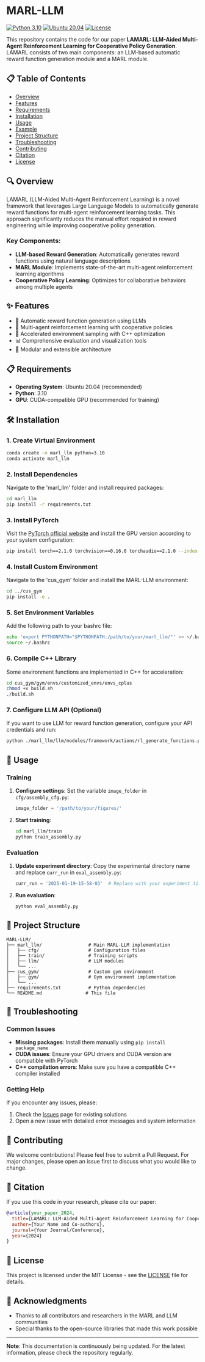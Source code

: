 # MARL-LLM

[![Python 3.10](https://img.shields.io/badge/python-3.10-blue.svg)](https://www.python.org/downloads/release/python-3100/)
[![Ubuntu 20.04](https://img.shields.io/badge/ubuntu-20.04-orange.svg)](https://releases.ubuntu.com/20.04/)
[![License](https://img.shields.io/badge/license-MIT-green.svg)](LICENSE)

This repository contains the code for our paper **LAMARL: LLM-Aided Multi-Agent Reinforcement Learning for Cooperative Policy Generation**. LAMARL consists of two main components: an LLM-based automatic reward function generation module and a MARL module.

## 📋 Table of Contents
- [Overview](#overview)
- [Features](#features)
- [Requirements](#requirements)
- [Installation](#installation)
- [Usage](#usage)
- [Example](#example)
- [Project Structure](#project-structure)
- [Troubleshooting](#troubleshooting)
- [Contributing](#contributing)
- [Citation](#citation)
- [License](#license)

## 🔍 Overview

LAMARL (LLM-Aided Multi-Agent Reinforcement Learning) is a novel framework that leverages Large Language Models to automatically generate reward functions for multi-agent reinforcement learning tasks. This approach significantly reduces the manual effort required in reward engineering while improving cooperative policy generation.

### Key Components:
- **LLM-based Reward Generation**: Automatically generates reward functions using natural language descriptions
- **MARL Module**: Implements state-of-the-art multi-agent reinforcement learning algorithms
- **Cooperative Policy Learning**: Optimizes for collaborative behaviors among multiple agents

## ✨ Features

- 🤖 Automatic reward function generation using LLMs
- 🎯 Multi-agent reinforcement learning with cooperative policies
- 🚀 Accelerated environment sampling with C++ optimization
- 📊 Comprehensive evaluation and visualization tools
- 🔧 Modular and extensible architecture

## 📋 Requirements

- **Operating System**: Ubuntu 20.04 (recommended)
- **Python**: 3.10
- **GPU**: CUDA-compatible GPU (recommended for training)

## 🛠️ Installation

### 1. Create Virtual Environment
```bash
conda create -n marl_llm python=3.10
conda activate marl_llm
```

### 2. Install Dependencies
Navigate to the 'marl_llm' folder and install required packages:
```bash
cd marl_llm
pip install -r requirements.txt
```

### 3. Install PyTorch
Visit the [PyTorch official website](https://pytorch.org/get-started/previous-versions/) and install the GPU version according to your system configuration:
```bash
pip install torch==2.1.0 torchvision==0.16.0 torchaudio==2.1.0 --index-url https://download.pytorch.org/whl/cu121
```

### 4. Install Custom Environment
Navigate to the 'cus_gym' folder and install the MARL-LLM environment:
```bash
cd ../cus_gym
pip install -e .
```

### 5. Set Environment Variables
Add the following path to your bashrc file:
```bash
echo 'export PYTHONPATH="$PYTHONPATH:/path/to/your/marl_llm/"' >> ~/.bashrc
source ~/.bashrc
```

### 6. Compile C++ Library
Some environment functions are implemented in C++ for acceleration:
```bash
cd cus_gym/gym/envs/customized_envs/envs_cplus
chmod +x build.sh
./build.sh
```

### 7. Configure LLM API (Optional)
If you want to use LLM for reward function generation, configure your API credentials and run:
```bash
python ./marl_llm/llm/modules/framework/actions/rl_generate_functions.py
```

## 🚀 Usage

### Training

1. **Configure settings**: Set the variable `image_folder` in `cfg/assembly_cfg.py`:
   ```python
   image_folder = '/path/to/your/figures/'
   ```

2. **Start training**:
   ```bash
   cd marl_llm/train
   python train_assembly.py
   ```

### Evaluation

1. **Update experiment directory**: Copy the experimental directory name and replace `curr_run` in `eval_assembly.py`:
   ```python
   curr_run = '2025-01-19-15-58-03'  # Replace with your experiment timestamp
   ```

2. **Run evaluation**:
   ```bash
   python eval_assembly.py
   ```

## 📁 Project Structure

```
MARL-LLM/
├── marl_llm/                 # Main MARL-LLM implementation
│   ├── cfg/                  # Configuration files
│   ├── train/                # Training scripts
│   ├── llm/                  # LLM modules
│   └── ...
├── cus_gym/                  # Custom gym environment
│   ├── gym/                  # Gym environment implementation
│   └── ...
├── requirements.txt          # Python dependencies
└── README.md                # This file
```

## 🔧 Troubleshooting

### Common Issues

- **Missing packages**: Install them manually using `pip install package_name`
- **CUDA issues**: Ensure your GPU drivers and CUDA version are compatible with PyTorch
- **C++ compilation errors**: Make sure you have a compatible C++ compiler installed

### Getting Help

If you encounter any issues, please:
1. Check the [Issues](https://github.com/Guobin-Zhu/MARL-LLM/issues) page for existing solutions
2. Open a new issue with detailed error messages and system information

## 🤝 Contributing

We welcome contributions! Please feel free to submit a Pull Request. For major changes, please open an issue first to discuss what you would like to change.

## 📝 Citation

If you use this code in your research, please cite our paper:

```bibtex
@article{your_paper_2024,
  title={LAMARL: LLM-Aided Multi-Agent Reinforcement Learning for Cooperative Policy Generation},
  author={Your Name and Co-authors},
  journal={Your Journal/Conference},
  year={2024}
}
```

## 📄 License

This project is licensed under the MIT License - see the [LICENSE](LICENSE) file for details.

## 🙏 Acknowledgments

- Thanks to all contributors and researchers in the MARL and LLM communities
- Special thanks to the open-source libraries that made this work possible

---

**Note**: This documentation is continuously being updated. For the latest information, please check the repository regularly.